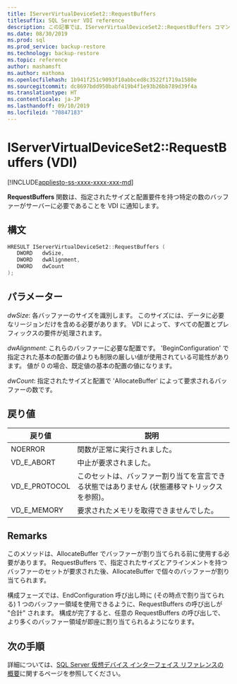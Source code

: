 ```yaml
---
title: IServerVirtualDeviceSet2::RequestBuffers
titlesuffix: SQL Server VDI reference
description: この記事では、IServerVirtualDeviceSet2::RequestBuffers コマンドのリファレンスを提供します。
ms.date: 08/30/2019
ms.prod: sql
ms.prod_service: backup-restore
ms.technology: backup-restore
ms.topic: reference
author: mashamsft
ms.author: mathoma
ms.openlocfilehash: 1b941f251c9093f10abbced8c3522f1719a1580e
ms.sourcegitcommit: dc8697bdd950babf419b4f1e93b26bb789d39f4a
ms.translationtype: HT
ms.contentlocale: ja-JP
ms.lasthandoff: 09/10/2019
ms.locfileid: "70847183"
---
```

# <a name="iservervirtualdeviceset2requestbuffers-vdi"></a>IServerVirtualDeviceSet2::RequestBuffers (VDI)

[!INCLUDE[appliesto-ss-xxxx-xxxx-xxx-md](../../../includes/appliesto-ss-xxxx-xxxx-xxx-md.md)]

**RequestBuffers** 関数は、指定されたサイズと配置要件を持つ特定の数のバッファーがサーバーに必要であることを VDI に通知します。

## <a name="syntax"></a>構文

```c
HRESULT IServerVirtualDeviceSet2::RequestBuffers (
   DWORD   dwSize,
   DWORD   dwAlignment,
   DWORD   dwCount
);
```

## <a name="parameters"></a>パラメーター

*dwSize*: 各バッファーのサイズを識別します。 このサイズには、データに必要なリージョンだけを含める必要があります。 VDI によって、すべての配置とプレフィックスの要件が処理されます。

*dwAlignment*: これらのバッファーに必要な配置です。 'BeginConfiguration' で指定された基本の配置の値よりも制限の厳しい値が使用されている可能性があります。 値が 0 の場合、既定値の基本の配置の値になります。

*dwCount*: 指定されたサイズと配置で 'AllocateBuffer' によって要求されるバッファーの数です。

## <a name="return-value"></a>戻り値

|戻り値 | 説明 |
|---|---|
| NOERROR | 関数が正常に実行されました。 |
| VD_E_ABORT | 中止が要求されました。 |
| VD_E_PROTOCOL | このセットは、バッファー割り当てを宣言できる状態ではありません (状態遷移マトリックスを参照)。 |
| VD_E_MEMORY | 要求されたメモリを取得できませんでした。 |

## <a name="remarks"></a>Remarks

このメソッドは、AllocateBuffer でバッファーが割り当てられる前に使用する必要があります。 RequestBuffers で、指定されたサイズとアラインメントを持つバッファーのセットが要求された後、AllocateBuffer で個々のバッファーが割り当てられます。

構成フェーズでは、EndConfiguration 呼び出し時に (その時点で割り当てられる) 1 つのバッファー領域を使用できるように、RequestBuffers の呼び出しが "合計" されます。 構成が完了すると、任意の RequestBuffers の呼び出しで、より多くのバッファー領域が即座に割り当てられるようになります。

## <a name="next-steps"></a>次の手順

詳細については、[SQL Server 仮想デバイス インターフェイス リファレンスの概要](reference-virtual-device-interface.md)に関するページを参照してください。
